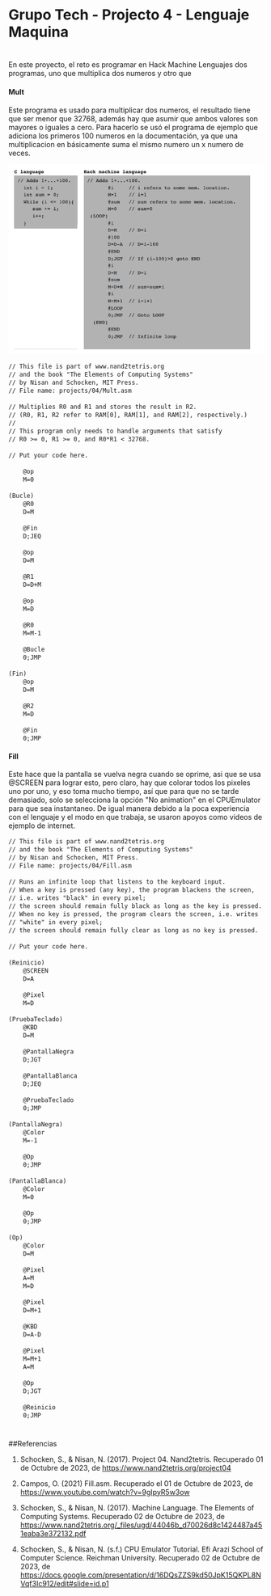 # Grupo Tech - Projecto 4 - Lenguaje Maquina
#
En este proyecto, el reto es programar en Hack Machine Lenguajes dos programas, uno que multiplica dos numeros y otro que 

#### Mult
Este programa es usado para multiplicar dos numeros, el resultado tiene que ser menor que 32768, además hay que asumir que ambos valores son mayores o iguales a cero. Para hacerlo se usó el programa de ejemplo que adiciona los primeros 100 numeros en la documentación, ya que una multiplicacion en básicamente suma el mismo numero un x numero de veces.

![Ejemplo Suma en Hack](https://github.com/Mirr1s/tech.github.io/blob/main/imagenes/imagen_2023-10-04_230916642.png)

```Hack
// This file is part of www.nand2tetris.org
// and the book "The Elements of Computing Systems"
// by Nisan and Schocken, MIT Press.
// File name: projects/04/Mult.asm

// Multiplies R0 and R1 and stores the result in R2.
// (R0, R1, R2 refer to RAM[0], RAM[1], and RAM[2], respectively.)
//
// This program only needs to handle arguments that satisfy
// R0 >= 0, R1 >= 0, and R0*R1 < 32768.

// Put your code here.

    @op
    M=0

(Bucle)
    @R0
    D=M 

    @Fin
    D;JEQ

    @op 
    D=M 

    @R1 
    D=D+M 

    @op 
    M=D 

    @R0
    M=M-1 

    @Bucle
    0;JMP

(Fin)
    @op 
    D=M 

    @R2
    M=D 

    @Fin
    0;JMP
```


#### Fill
Este hace que la pantalla se vuelva negra cuando se oprime, asi que se usa @SCREEN para lograr esto, pero claro, hay que colorar todos los pixeles uno por uno, y eso toma mucho tiempo, así que para que no se tarde demasiado, solo se selecciona la opción "No animation" en el CPUEmulator para que sea instantaneo. De igual manera debido a la poca experiencia con el lenguaje y el modo en que trabaja, se usaron apoyos como videos de ejemplo de internet.

```Hack
// This file is part of www.nand2tetris.org
// and the book "The Elements of Computing Systems"
// by Nisan and Schocken, MIT Press.
// File name: projects/04/Fill.asm

// Runs an infinite loop that listens to the keyboard input.
// When a key is pressed (any key), the program blackens the screen,
// i.e. writes "black" in every pixel;
// the screen should remain fully black as long as the key is pressed. 
// When no key is pressed, the program clears the screen, i.e. writes
// "white" in every pixel;
// the screen should remain fully clear as long as no key is pressed.

// Put your code here.

(Reinicio)
    @SCREEN
    D=A

    @Pixel
    M=D	

(PruebaTeclado)
    @KBD
    D=M

    @PantallaNegra
    D;JGT	

    @PantallaBlanca
    D;JEQ	

    @PruebaTeclado
    0;JMP

(PantallaNegra)
    @Color
    M=-1

    @Op
    0;JMP

(PantallaBlanca)
    @Color
    M=0	

    @Op
    0;JMP

(Op)
    @Color
    D=M	

    @Pixel
    A=M
    M=D	

    @Pixel
    D=M+1

    @KBD
    D=A-D    

    @Pixel
    M=M+1
    A=M

    @Op
    D;JGT	
    
    @Reinicio
    0;JMP
```

#
##Referencias
1. Schocken, S., & Nisan, N. (2017). Project 04. Nand2tetris. Recuperado 01 de Octubre de 2023, de https://www.nand2tetris.org/project04

2. Campos, O. (2021) Fill.asm. Recuperado el 01 de Octubre de 2023, de https://www.youtube.com/watch?v=9gIpyR5w3ow

3. Schocken, S., & Nisan, N. (2017). Machine Language. The Elements of Computing Systems. Recuperado 02 de Octubre de 2023, de https://www.nand2tetris.org/_files/ugd/44046b_d70026d8c1424487a451eaba3e372132.pdf

4. Schocken, S., & Nisan, N. (s.f.) CPU Emulator Tutorial. Efi Arazi School of Computer Science. Reichman University. Recuperado 02 de Octubre de 2023, de https://docs.google.com/presentation/d/16DQsZZS9kd50JpK15QKPL8NVqf3Ic912/edit#slide=id.p1
